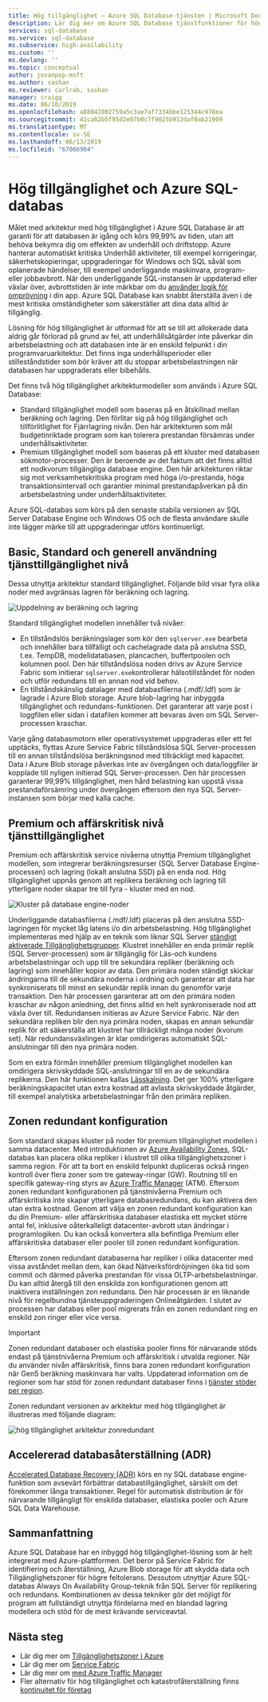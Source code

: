 ```yaml
---
title: Hög tillgänglighet – Azure SQL Database-tjänsten | Microsoft Docs
description: Lär dig mer om Azure SQL Database tjänstfunktioner för hög tillgänglighet och funktioner
services: sql-database
ms.service: sql-database
ms.subservice: high-availability
ms.custom: ''
ms.devlang: ''
ms.topic: conceptual
author: jovanpop-msft
ms.author: sashan
ms.reviewer: carlrab, sashan
manager: craigg
ms.date: 06/10/2019
ms.openlocfilehash: a88842802759a5c3ae7af7334bbe125344c978ea
ms.sourcegitcommit: 41ca82b5f95d2e07b0c7f9025b912daf0ab21909
ms.translationtype: MT
ms.contentlocale: sv-SE
ms.lasthandoff: 06/13/2019
ms.locfileid: "67066904"
---
```

# <a name="high-availability-and-azure-sql-database"></a>Hög tillgänglighet och Azure SQL-databas

Målet med arkitektur med hög tillgänglighet i Azure SQL Database är att garanti för att databasen är igång och körs 99,99% av tiden, utan att behöva bekymra dig om effekten av underhåll och driftstopp. Azure hanterar automatiskt kritiska Underhåll aktiviteter, till exempel korrigeringar, säkerhetskopieringar, uppgraderingar för Windows och SQL såväl som oplanerade händelser, till exempel underliggande maskinvara, program- eller jobbavbrott.  När den underliggande SQL-instansen är uppdaterad eller växlar över, avbrottstiden är inte märkbar om du [använder logik för omprövning](sql-database-develop-overview.md#resiliency) i din app. Azure SQL Database kan snabbt återställa även i de mest kritiska omständigheter som säkerställer att dina data alltid är tillgänglig.

Lösning för hög tillgänglighet är utformad för att se till att allokerade data aldrig går förlorad på grund av fel, att underhållsåtgärder inte påverkar din arbetsbelastning och att databasen inte är en enskild felpunkt i din programvaruarkitektur. Det finns inga underhållsperioder eller stilleståndstider som bör kräver att du stoppar arbetsbelastningen när databasen har uppgraderats eller bibehålls. 

Det finns två hög tillgänglighet arkitekturmodeller som används i Azure SQL Database:

- Standard tillgänglighet modell som baseras på en åtskillnad mellan beräkning och lagring.  Den förlitar sig på hög tillgänglighet och tillförlitlighet för Fjärrlagring nivån. Den här arkitekturen som mål budgetinriktade program som kan tolerera prestandan försämras under underhållsaktiviteter.
- Premium tillgänglighet modell som baseras på ett kluster med databasen sökmotor-processer. Den är beroende av det faktum att det finns alltid ett nodkvorum tillgängliga database engine. Den här arkitekturen riktar sig mot verksamhetskritiska program med höga i/o-prestanda, höga transaktionsintervall och garantier minimal prestandapåverkan på din arbetsbelastning under underhållsaktiviteter.

Azure SQL-databas som körs på den senaste stabila versionen av SQL Server Database Engine och Windows OS och de flesta användare skulle inte lägger märke till att uppgraderingar utförs kontinuerligt.

## <a name="basic-standard-and-general-purpose-service-tier-availability"></a>Basic, Standard och generell användning tjänsttillgänglighet nivå

Dessa utnyttja arkitektur standard tillgänglighet. Följande bild visar fyra olika noder med avgränsas lagren för beräkning och lagring.

![Uppdelning av beräkning och lagring](media/sql-database-high-availability/general-purpose-service-tier.png)

Standard tillgänglighet modellen innehåller två nivåer:

- En tillståndslös beräkningslager som kör den `sqlserver.exe` bearbeta och innehåller bara tillfälligt och cachelagrade data på anslutna SSD, t.ex. TempDB, modelldatabasen, plancachen, buffertpoolen och kolumnen pool. Den här tillståndslösa noden drivs av Azure Service Fabric som initierar `sqlserver.exe`kontrollerar hälsotillståndet för noden och utför redundans till en annan nod vid behov.
- En tillståndskänslig datalager med databasfilerna (.mdf/.ldf) som är lagrade i Azure Blob storage. Azure blob-lagring har inbyggda tillgänglighet och redundans-funktionen. Det garanterar att varje post i loggfilen eller sidan i datafilen kommer att bevaras även om SQL Server-processen kraschar.

Varje gång databasmotorn eller operativsystemet uppgraderas eller ett fel upptäcks, flyttas Azure Service Fabric tillståndslösa SQL Server-processen till en annan tillståndslösa beräkningsnod med tillräckligt med kapacitet. Data i Azure Blob storage påverkas inte av övergången och data/loggfiler är kopplade till nyligen initierad SQL Server-processen. Den här processen garanterar 99,99% tillgänglighet, men hård belastning kan uppstå vissa prestandaförsämring under övergången eftersom den nya SQL Server-instansen som börjar med kalla cache.

## <a name="premium-and-business-critical-service-tier-availability"></a>Premium och affärskritisk nivå tjänsttillgänglighet

Premium och affärskritisk service nivåerna utnyttja Premium tillgänglighet modellen, som integrerar beräkningsresurser (SQL Server Database Engine-processen) och lagring (lokalt anslutna SSD) på en enda nod. Hög tillgänglighet uppnås genom att replikera beräkning och lagring till ytterligare noder skapar tre till fyra - kluster med en nod. 

![Kluster på database engine-noder](media/sql-database-high-availability/business-critical-service-tier.png)

Underliggande databasfilerna (.mdf/.ldf) placeras på den anslutna SSD-lagringen för mycket låg latens i/o din arbetsbelastning. Hög tillgänglighet implementeras med hjälp av en teknik som liknar SQL Server [ständigt aktiverade Tillgänglighetsgrupper](https://docs.microsoft.com/sql/database-engine/availability-groups/windows/overview-of-always-on-availability-groups-sql-server). Klustret innehåller en enda primär replik (SQL Server-processen) som är tillgänglig för Läs-och kundens arbetsbelastningar och upp till tre sekundära repliker (beräkning och lagring) som innehåller kopior av data. Den primära noden ständigt skickar ändringarna till de sekundära noderna i ordning och garanterar att data har synkroniserats till minst en sekundär replik innan du genomför varje transaktion. Den här processen garanterar att om den primära noden kraschar av någon anledning, det finns alltid en helt synkroniserade nod att växla över till. Redundansen initieras av Azure Service Fabric. När den sekundära repliken blir den nya primära noden, skapas en annan sekundär replik för att säkerställa att klustret har tillräckligt många noder (kvorum set). När redundansväxlingen är klar omdirigeras automatiskt SQL-anslutningar till den nya primära noden.

Som en extra förmån innehåller premium tillgänglighet modellen kan omdirigera skrivskyddade SQL-anslutningar till en av de sekundära replikerna. Den här funktionen kallas [Lässkalning](sql-database-read-scale-out.md). Det ger 100% ytterligare beräkningskapacitet utan extra kostnad att avlasta skrivskyddade åtgärder, till exempel analytiska arbetsbelastningar från den primära repliken.

## <a name="zone-redundant-configuration"></a>Zonen redundant konfiguration

Som standard skapas kluster på noder för premium tillgänglighet modellen i samma datacenter. Med introduktionen av [Azure Availability Zones](../availability-zones/az-overview.md), SQL-databas kan placera olika repliker i klustret till olika tillgänglighetszoner i samma region. För att ta bort en enskild felpunkt dupliceras också ringen kontroll över flera zoner som tre gateway-ringar (GW). Routning till en specifik gateway-ring styrs av [Azure Traffic Manager](../traffic-manager/traffic-manager-overview.md) (ATM). Eftersom zonen redundant konfigurationen på tjänstnivåerna Premium och affärskritiska inte skapar ytterligare databasredundans, du kan aktivera den utan extra kostnad. Genom att välja en zonen redundant konfiguration kan du din Premium- eller affärskritiska databaser elastiska ett mycket större antal fel, inklusive oåterkalleligt datacenter-avbrott utan ändringar i programlogiken. Du kan också konvertera alla befintliga Premium eller affärskritiska databaser eller pooler till zonen redundant konfiguration.

Eftersom zonen redundant databaserna har repliker i olika datacenter med vissa avståndet mellan dem, kan ökad Nätverksfördröjningen öka tid som commit och därmed påverka prestandan för vissa OLTP-arbetsbelastningar. Du kan alltid återgå till den enskilda zon konfigurationen genom att inaktivera inställningen zon redundans. Den här processen är en liknande nivå för regelbundna tjänsteuppgraderingen Onlineåtgärden. I slutet av processen har databas eller pool migrerats från en zonen redundant ring en enskild zon ringer eller vice versa.

> [!IMPORTANT]
> Zonen redundant databaser och elastiska pooler finns för närvarande stöds endast på tjänstnivåerna Premium och affärskritisk i utvalda regioner. När du använder nivån affärskritisk, finns bara zonen redundant konfiguration när Gen5 beräkning maskinvara har valts. Uppdaterad information om de regioner som har stöd för zonen redundant databaser finns i [tjänster stöder per region](../availability-zones/az-overview.md#services-support-by-region).  

Zonen redundant versionen av arkitektur med hög tillgänglighet är illustreras med följande diagram:

![hög tillgänglighet arkitektur zonredundant](./media/sql-database-high-availability/zone-redundant-business-critical-service-tier.png)

## <a name="accelerated-database-recovery-adr"></a>Accelererad databasåterställning (ADR)

[Accelerated Database Recovery (ADR)](sql-database-accelerated-database-recovery.md) körs en ny SQL database engine-funktion som avsevärt förbättrar databastillgänglighet, särskilt om det förekommer långa transaktioner. Regel för automatisk distribution är för närvarande tillgängligt för enskilda databaser, elastiska pooler och Azure SQL Data Warehouse.

## <a name="conclusion"></a>Sammanfattning

Azure SQL Database har en inbyggd hög tillgänglighet-lösning som är helt integrerat med Azure-plattformen. Det beror på Service Fabric för identifiering och återställning, Azure Blob storage för att skydda data och Tillgänglighetszoner för högre feltolerans. Dessutom utnyttjar Azure SQL-databas Always On Availability Group-teknik från SQL Server för replikering och redundans. Kombinationen av dessa tekniker gör det möjligt för program att fullständigt utnyttja fördelarna med en blandad lagring modellera och stöd för de mest krävande serviceavtal.

## <a name="next-steps"></a>Nästa steg

- Lär dig mer om [Tillgänglighetszoner i Azure](../availability-zones/az-overview.md)
- Lär dig mer om [Service Fabric](../service-fabric/service-fabric-overview.md)
- Lär dig mer om [med Azure Traffic Manager](../traffic-manager/traffic-manager-overview.md)
- Fler alternativ för hög tillgänglighet och katastrofåterställning finns [kontinuitet för företag](sql-database-business-continuity.md)
